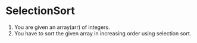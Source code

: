 # SelectionSort
1. You are given an array(arr) of integers. 
2. You have to sort the given array in increasing order using selection sort.
